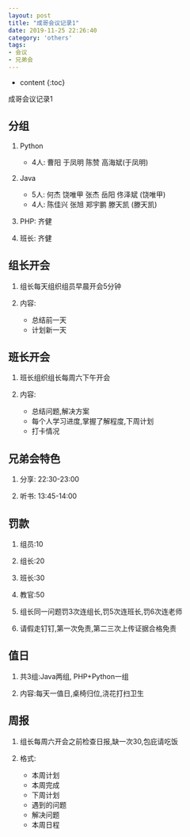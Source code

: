 ```yaml
---
layout: post
title: "成哥会议记录1"
date: 2019-11-25 22:26:40
category: 'others'
tags:
- 会议
- 兄弟会
---
```

* content
{:toc}

成哥会议记录1










## 分组
1. Python  
    - 4人: 曹阳 于凤明 陈赞 高海斌(于凤明)  

2. Java   
    - 5人: 何杰 饶唯甲 张杰 岳阳 佟泽斌 (饶唯甲)  
    - 4人: 陈佳兴 张旭 郑宇鹏 滕天凯 (滕天凯)  

3. PHP: 齐健

4. 班长: 齐健

## 组长开会
1. 组长每天组织组员早晨开会5分钟

2. 内容:  
    - 总结前一天  
    - 计划新一天  

## 班长开会
1. 班长组织组长每周六下午开会

2. 内容:  
    - 总结问题,解决方案  
    - 每个人学习进度,掌握了解程度,下周计划  
    - 打卡情况  

## 兄弟会特色
1. 分享: 22:30-23:00

2. 听书: 13:45-14:00

## 罚款
1. 组员:10

2. 组长:20

3. 班长:30

4. 教官:50

5. 组长同一问题罚3次连组长,罚5次连班长,罚6次连老师

6. 请假走钉钉,第一次免责,第二三次上传证据合格免责

## 值日
1. 共3组:Java两组, PHP+Python一组

2. 内容:每天一值日,桌椅归位,浇花打扫卫生

## 周报
1. 组长每周六开会之前检查日报,缺一次30,包庇请吃饭

2. 格式:  
    - 本周计划  
    - 本周完成  
    - 下周计划  
    - 遇到的问题  
    - 解决问题  
    - 本周日程  







